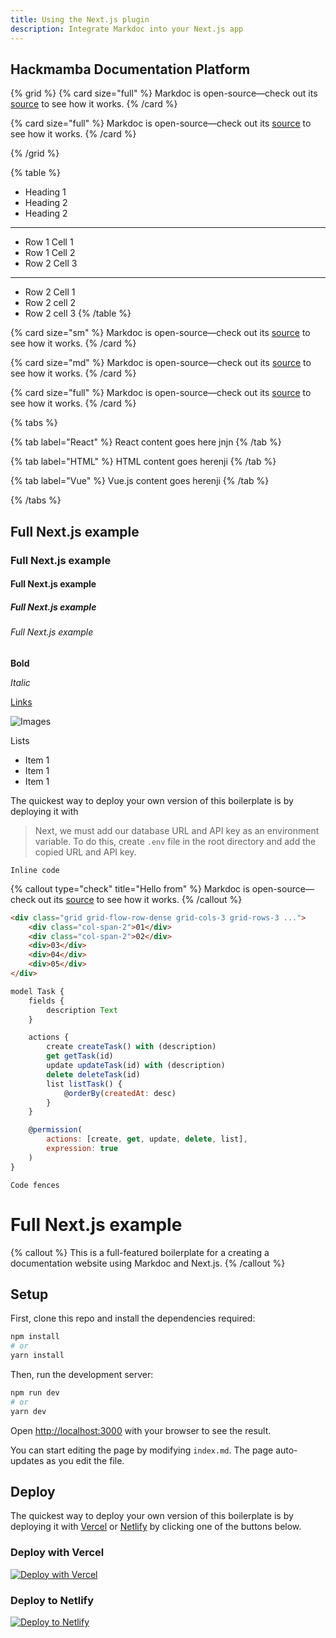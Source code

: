 ```yaml
---
title: Using the Next.js plugin
description: Integrate Markdoc into your Next.js app
---
```


## Hackmamba Documentation Platform

{% grid %}
{% card size="full" %}
Markdoc is open-source—check out its [source](http://github.com/markdoc/markdoc) to see how it works.
{% /card %}

{% card size="full" %}
Markdoc is open-source—check out its [source](http://github.com/markdoc/markdoc) to see how it works.
{% /card %}

{% /grid %}

{% table %}
* Heading 1
* Heading 2
* Heading 2
---
* Row 1 Cell 1
* Row 1 Cell 2
* Row 2 Cell 3
---
* Row 2 Cell 1
* Row 2 cell 2
* Row 2 cell 3
{% /table %}

{% card size="sm" %}
Markdoc is open-source—check out its [source](http://github.com/markdoc/markdoc) to see how it works.
{% /card %}

{% card size="md" %}
Markdoc is open-source—check out its [source](http://github.com/markdoc/markdoc) to see how it works.
{% /card %}

{% card size="full" %}
Markdoc is open-source—check out its [source](http://github.com/markdoc/markdoc) to see how it works.
{% /card %}

{% tabs %}

{% tab label="React" %}
React content goes here jnjn
{% /tab %}

{% tab label="HTML" %}
HTML content goes herenji
{% /tab %}

{% tab label="Vue" %}
Vue.js content goes herenji
{% /tab %}

{% /tabs %}

## Full Next.js example

### Full Next.js example

#### Full Next.js example

##### Full Next.js example

###### Full Next.js example

**Bold**

_Italic_

[Links](/docs/nodes)

![Images](https://www.dropbox.com/paper/ep/redirect/image?url=https%3A%2F%2Fpaper-attachments.dropboxusercontent.com%2Fs_E1CBF4A45089EFC3D9C461B80BB9F97D882823FECDCA010DD86FEAC6EC26A79C_1706441400678_Screenshot%2B2024-01-28%2Bat%2B12.19.01.png&hmac=6htDoKMr799P2OnJ7fqzZUHIe9WJIDT3JPj63q70kzk%3D&width=1490)

Lists

-  Item 1
-  Item 1
-  Item 1


The quickest way to deploy your own version of this boilerplate is by deploying it with


> Next, we must add our database URL and API key as an environment variable. To do this, create `.env` file in the root directory and add the copied URL and API key.

`Inline code`

{% callout type="check" title="Hello from" %}
Markdoc is open-source—check out its [source](http://github.com/markdoc/markdoc) to see how it works.
{% /callout %}

```html
<div class="grid grid-flow-row-dense grid-cols-3 grid-rows-3 ...">
	<div class="col-span-2">01</div>
	<div class="col-span-2">02</div>
	<div>03</div>
	<div>04</div>
	<div>05</div>
</div>
```

```js
model Task {
    fields {
        description Text
    }

    actions {
        create createTask() with (description)
        get getTask(id)
        update updateTask(id) with (description)
        delete deleteTask(id)
        list listTask() {
            @orderBy(createdAt: desc)
        }
    }

    @permission(
        actions: [create, get, update, delete, list],
        expression: true
    )
}
```

```
Code fences
```


# Full Next.js example

{% callout %}
This is a full-featured boilerplate for a creating a documentation website using Markdoc and Next.js.
{% /callout %}

## Setup

First, clone this repo and install the dependencies required:

```bash
npm install
# or
yarn install
```

Then, run the development server:

```bash
npm run dev
# or
yarn dev
```

Open [http://localhost:3000](http://localhost:3000) with your browser to see the result.

You can start editing the page by modifying `index.md`. The page auto-updates as you edit the file.

## Deploy

The quickest way to deploy your own version of this boilerplate is by deploying it with [Vercel](https://vercel.com) or [Netlify](https://www.netlify.com/) by clicking one of the buttons below.

### Deploy with Vercel

[![Deploy with Vercel](https://vercel.com/button)](https://vercel.com/new/clone?repository-url=https://github.com/markdoc/next.js-starter)

### Deploy to Netlify

[![Deploy to Netlify](https://www.netlify.com/img/deploy/button.svg)](https://app.netlify.com/start/deploy?repository=https://github.com/markdoc/next.js-starter)

